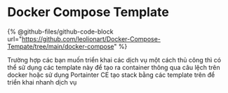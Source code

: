 # Docker Compose Template

{% @github-files/github-code-block url="https://github.com/leolionart/Docker-Compose-Tempate/tree/main/docker-compose" %}

Trường hợp các bạn muốn triển khai các dịch vụ một cách thủ công thì có thể sử dụng các template này để tạo ra container thông qua câu lệch trên docker hoặc sử dụng Portainter CE tạo stack bằng các template trên để triển khai nhanh dịch vụ

